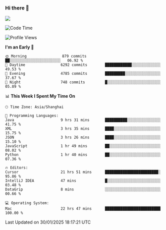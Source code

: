 ### Hi there 👋

<!--
**JJAYCHEN1e/jjaychen1e** is a ✨ _special_ ✨ repository because its `README.md` (this file) appears on your GitHub profile.

Here are some ideas to get you started:

- 🔭 I’m currently working on ...
- 🌱 I’m currently learning ...
- 👯 I’m looking to collaborate on ...
- 🤔 I’m looking for help with ...
- 💬 Ask me about ...
- 📫 How to reach me: ...
- 😄 Pronouns: ...
- ⚡ Fun fact: ...
-->

[![](https://github-readme-stats.vercel.app/api?username=jjaychen1e&show_icons=true)](https://github.com/jjaychen1e/github-readme-stats?count_private=true)

<!--START_SECTION:waka-->
![Code Time](http://img.shields.io/badge/Code%20Time-1%2C775%20hrs%2029%20mins-blue)

![Profile Views](http://img.shields.io/badge/Profile%20Views-0-blue)

**I'm an Early 🐤** 

```text
🌞 Morning                879 commits         ██░░░░░░░░░░░░░░░░░░░░░░░   06.92 % 
🌆 Daytime                6292 commits        ████████████░░░░░░░░░░░░░   49.53 % 
🌃 Evening                4785 commits        █████████░░░░░░░░░░░░░░░░   37.67 % 
🌙 Night                  748 commits         █░░░░░░░░░░░░░░░░░░░░░░░░   05.89 % 
```


📊 **This Week I Spent My Time On** 

```text
🕑︎ Time Zone: Asia/Shanghai

💬 Programming Languages: 
Java                     9 hrs 31 mins       ██████████░░░░░░░░░░░░░░░   41.75 % 
XML                      3 hrs 35 mins       ████░░░░░░░░░░░░░░░░░░░░░   15.75 % 
JSON                     3 hrs 26 mins       ████░░░░░░░░░░░░░░░░░░░░░   15.10 % 
JavaScript               1 hr 49 mins        ██░░░░░░░░░░░░░░░░░░░░░░░   08.02 % 
Python                   1 hr 40 mins        ██░░░░░░░░░░░░░░░░░░░░░░░   07.36 % 

🔥 Editors: 
Cursor                   21 hrs 51 mins      ████████████████████████░   95.86 % 
IntelliJ IDEA            47 mins             █░░░░░░░░░░░░░░░░░░░░░░░░   03.48 % 
DataGrip                 8 mins              ░░░░░░░░░░░░░░░░░░░░░░░░░   00.66 % 

💻 Operating System: 
Mac                      22 hrs 47 mins      █████████████████████████   100.00 % 
```


 Last Updated on 30/01/2025 18:17:21 UTC
<!--END_SECTION:waka-->
